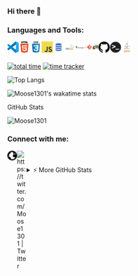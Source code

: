 ### Hi there 👋


### Languages and Tools:

<img align="left" alt="Visual Studio Code" width="26px" src="https://raw.githubusercontent.com/github/explore/80688e429a7d4ef2fca1e82350fe8e3517d3494d/topics/visual-studio-code/visual-studio-code.png" />
<img align="left" alt="HTML5" width="26px" src="https://raw.githubusercontent.com/github/explore/80688e429a7d4ef2fca1e82350fe8e3517d3494d/topics/html/html.png" />
<img align="left" alt="CSS3" width="26px" src="https://raw.githubusercontent.com/github/explore/80688e429a7d4ef2fca1e82350fe8e3517d3494d/topics/css/css.png" />
<img align="left" alt="JavaScript" width="26px" src="https://raw.githubusercontent.com/github/explore/80688e429a7d4ef2fca1e82350fe8e3517d3494d/topics/javascript/javascript.png" />
<img align="left" alt="SQL" width="26px" src="https://raw.githubusercontent.com/github/explore/80688e429a7d4ef2fca1e82350fe8e3517d3494d/topics/sql/sql.png" />
<img align="left" alt="MySQL" width="26px" src="https://raw.githubusercontent.com/github/explore/80688e429a7d4ef2fca1e82350fe8e3517d3494d/topics/mysql/mysql.png" />
<img align="left" alt="MongoDB" width="26px" src="https://raw.githubusercontent.com/github/explore/80688e429a7d4ef2fca1e82350fe8e3517d3494d/topics/mongodb/mongodb.png" />
<img align="left" alt="Git" width="26px" src="https://raw.githubusercontent.com/github/explore/80688e429a7d4ef2fca1e82350fe8e3517d3494d/topics/git/git.png" />
<img align="left" alt="GitHub" width="26px" src="https://raw.githubusercontent.com/github/explore/78df643247d429f6cc873026c0622819ad797942/topics/github/github.png" />
<img align="left" alt="Terminal" width="26px" src="https://raw.githubusercontent.com/github/explore/80688e429a7d4ef2fca1e82350fe8e3517d3494d/topics/terminal/terminal.png" />
<img align="left" alt="Java" width="26px" src="https://raw.githubusercontent.com/github/explore/80688e429a7d4ef2fca1e82350fe8e3517d3494d/topics/java/java.png" />
<br />
<br />




[![total time](https://wakatime.com/badge/user/cfc262a8-2f26-47fb-a540-4c1ca4b4ddf8.svg)](https://wakatime.com/@cfc262a8-2f26-47fb-a540-4c1ca4b4ddf8)
[![time tracker](https://wakatime.com/badge/github/Moose1301/Moose1301.svg)](https://wakatime.com/badge/github/Moose1301/Moose1301)

![Top Langs](https://github-readme-stats.vercel.app/api/top-langs/?username=Moose1301&layout=compact)

![Moose1301's wakatime stats](https://github-readme-stats.vercel.app/api/wakatime?username=Moose1301)

GitHub Stats
<br />

<img src="https://github-readme-stats.vercel.app/api?username=Moose1301&show_icons=true&theme=merko" alt="Moose1301" />



### Connect with me:

<img align="left" alt="web.moose1301.cf" width="22px" src="https://raw.githubusercontent.com/iconic/open-iconic/master/svg/globe.svg" />
<img align="left" alt="https://twitter.com/Moose1301 | Twitter" width="22px" src="https://cdn.jsdelivr.net/npm/simple-icons@v3/icons/twitter.svg" />
<br />
<br />


<details>
  <summary>⚡ More GitHub Stats</summary>

<!--START_SECTION:waka-->
![Code Time](http://img.shields.io/badge/Code%20Time-1%2C802%20hrs%2054%20mins-blue)

**🐱 My GitHub Data** 

> 🏆 357 Contributions in the Year 2022
 > 
> 📦 1.7 MB Used in GitHub's Storage 
 > 
> 🚫 Not Opted to Hire
 > 
> 📜 24 Public Repositories 
 > 
> 🔑 41 Private Repositories  
 > 
**I'm a Night 🦉** 

```text
🌞 Morning    46 commits     █░░░░░░░░░░░░░░░░░░░░░░░░   3.92% 
🌆 Daytime    495 commits    ██████████░░░░░░░░░░░░░░░   42.24% 
🌃 Evening    586 commits    ████████████░░░░░░░░░░░░░   50.0% 
🌙 Night      45 commits     █░░░░░░░░░░░░░░░░░░░░░░░░   3.84%

```
📅 **I'm Most Productive on Saturday** 

```text
Monday       166 commits    ███░░░░░░░░░░░░░░░░░░░░░░   14.16% 
Tuesday      121 commits    ██░░░░░░░░░░░░░░░░░░░░░░░   10.32% 
Wednesday    130 commits    ██░░░░░░░░░░░░░░░░░░░░░░░   11.09% 
Thursday     140 commits    ███░░░░░░░░░░░░░░░░░░░░░░   11.95% 
Friday       209 commits    ████░░░░░░░░░░░░░░░░░░░░░   17.83% 
Saturday     236 commits    █████░░░░░░░░░░░░░░░░░░░░   20.14% 
Sunday       170 commits    ███░░░░░░░░░░░░░░░░░░░░░░   14.51%

```


📊 **This Week I Spent My Time On** 

```text
💬 Programming Languages: 
Java                     27 hrs 5 mins       ████████████████████░░░░░   82.72% 
XML                      1 hr 44 mins        █░░░░░░░░░░░░░░░░░░░░░░░░   5.33% 
JavaScript               1 hr 23 mins        █░░░░░░░░░░░░░░░░░░░░░░░░   4.23% 
JSON                     1 hr 16 mins        █░░░░░░░░░░░░░░░░░░░░░░░░   3.88% 
EJS                      24 mins             ░░░░░░░░░░░░░░░░░░░░░░░░░   1.25%

🔥 Editors: 
IntelliJ                 30 hrs 51 mins      ███████████████████████░░   94.22% 
VS Code                  1 hr 53 mins        █░░░░░░░░░░░░░░░░░░░░░░░░   5.78%

```

**I Mostly Code in Java** 

```text
Java                     79 repos            █████████████████████░░░░   86.81% 
JavaScript               4 repos             █░░░░░░░░░░░░░░░░░░░░░░░░   4.4% 
Shell                    3 repos             ░░░░░░░░░░░░░░░░░░░░░░░░░   3.3% 
C#                       1 repo              ░░░░░░░░░░░░░░░░░░░░░░░░░   1.1% 
Go                       1 repo              ░░░░░░░░░░░░░░░░░░░░░░░░░   1.1%

```



 Last Updated on 02/04/2022 12:35:29 UTC
<!--END_SECTION:waka-->

</details>
 
